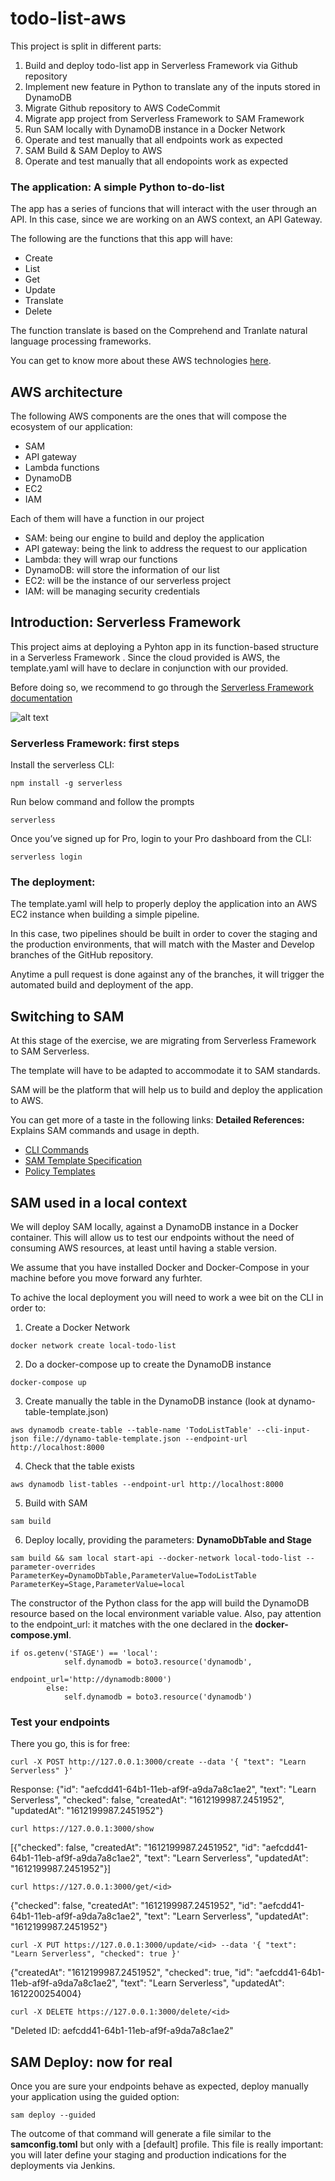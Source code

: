 # todo-list-aws

This project is split in different parts:
1. Build and deploy todo-list app in Serverless Framework via Github repository
2. Implement new feature in Python to translate any of the inputs stored in DynamoDB
3. Migrate Github repository to AWS CodeCommit
4. Migrate app project from Serverless Framework to SAM Framework 
5. Run SAM locally with DynamoDB instance in a Docker Network
6. Operate and test manually that all endpoints work as expected
7. SAM Build & SAM Deploy to AWS
8. Operate and test manually that all endopoints work as expected

### The application: A simple Python to-do-list

The app has a series of funcions that will interact with the user through an API. In this case, since we are working on an AWS context, an API Gateway.

The following are the functions that this app will have:
- Create
- List
- Get
- Update
- Translate 
- Delete

The function translate is based on the Comprehend and Tranlate natural language processing frameworks.

You can get to know more about these AWS technologies [here](https://docs.aws.amazon.com/translate/latest/dg/what-is.html).

## AWS architecture

The following AWS components are the ones that will compose the ecosystem of our application:
- SAM 
- API gateway
- Lambda functions
- DynamoDB
- EC2
- IAM 

Each of them will have a function in our project
* SAM: being our engine to build and deploy the application
* API gateway: being the link to address the request to our application
* Lambda: they will wrap our functions
* DynamoDB: will store the information of our list
* EC2: will be the instance of our serverless project
* IAM: will be managing security credentials


## Introduction: Serverless Framework

This project aims at deploying a Pyhton app in its function-based structure in a Serverless Framework . Since the cloud provided is AWS, the template.yaml will have to declare in conjunction with our provided.

Before doing so, we recommend to go through the [Serverless Framework documentation](https://www.serverless.com/framework/docs/providers/aws/)


![alt text](https://www.google.com/url?sa=i&url=https%3A%2F%2Fdev.to%2Fmquanit%2Fcreate-deploy-your-first-ever-aws-lambda-function-by-serverless-framework-2hga&psig=AOvVaw31GpyZ60Jr5knbri59Sfqq&ust=1613163442801000&source=images&cd=vfe&ved=0CAIQjRxqFwoTCKDxp6ve4u4CFQAAAAAdAAAAABAD)

### Serverless Framework: first steps

Install the serverless CLI:
```
npm install -g serverless
```

Run below command and follow the prompts
```
serverless
```

Once you’ve signed up for Pro, login to your Pro dashboard from the CLI:
```
serverless login
```

### The deployment:

The template.yaml will help to properly deploy the application into an AWS EC2 instance when building a simple pipeline.

In this case, two pipelines should be built in order to cover the staging and the production environments, that will match with the Master and Develop branches of the GitHub repository.

Anytime a pull request is done against any of the branches, it will trigger the automated build and deployment of the app.

## Switching to SAM

At this stage of the exercise, we are migrating from Serverless Framework to SAM Serverless.

The template will have to be adapted to accommodate it to SAM standards.

SAM will be the platform that will help us to build and deploy the application to AWS.

You can get more of a taste in the following links:
**Detailed References:** Explains SAM commands and usage in depth.
* [CLI Commands](https://docs.aws.amazon.com/serverless-application-model/latest/developerguide/serverless-sam-cli-command-reference.html)
* [SAM Template Specification](https://docs.aws.amazon.com/serverless-application-model/latest/developerguide/sam-specification.html)
* [Policy Templates](https://docs.aws.amazon.com/serverless-application-model/latest/developerguide/serverless-policy-templates.html)

## SAM used in a local context

We will deploy SAM locally, against a DynamoDB instance in a Docker container. This will allow us to test our endpoints without the need of consuming AWS resources, at least until having a stable version.

We assume that you have installed Docker and Docker-Compose in your machine before you move forward any furhter.

To achive the local deployment you will need to work a wee bit on the CLI in order to:
1. Create a Docker Network
```
docker network create local-todo-list
```
2. Do a docker-compose up to create the DynamoDB instance
```
docker-compose up
```
3. Create manually the table in the DynamoDB instance (look at dynamo-table-template.json)
```
aws dynamodb create-table --table-name 'TodoListTable' --cli-input-json file://dynamo-table-template.json --endpoint-url http://localhost:8000
```
4. Check that the table exists
```
aws dynamodb list-tables --endpoint-url http://localhost:8000
```
5. Build with SAM
```
sam build
```
6. Deploy locally, providing the parameters: **DynamoDbTable and Stage**
```
sam build && sam local start-api --docker-network local-todo-list --parameter-overrides ParameterKey=DynamoDbTable,ParameterValue=TodoListTable ParameterKey=Stage,ParameterValue=local
```

The constructor of the Python class for the app will build the DynamoDB resource based on the local environment variable value. Also, pay attention to the endpoint_url: it matches with the one declared in the **docker-compose.yml**.
```
if os.getenv('STAGE') == 'local':
            self.dynamodb = boto3.resource('dynamodb',
                                           endpoint_url='http://dynamodb:8000')
        else:
            self.dynamodb = boto3.resource('dynamodb')
```

### Test your endpoints

There you go, this is for free:
```
curl -X POST http://127.0.0.1:3000/create --data '{ "text": "Learn Serverless" }'
```
Response:
{"id": "aefcdd41-64b1-11eb-af9f-a9da7a8c1ae2", "text": "Learn Serverless", "checked": false, "createdAt": "1612199987.2451952", "updatedAt": "1612199987.2451952"}

```
curl https://127.0.0.1:3000/show 
```
[{"checked": false, "createdAt": "1612199987.2451952", "id": "aefcdd41-64b1-11eb-af9f-a9da7a8c1ae2", "text": "Learn Serverless", "updatedAt": "1612199987.2451952"}]

```
curl https://127.0.0.1:3000/get/<id>
```
{"checked": false, "createdAt": "1612199987.2451952", "id": "aefcdd41-64b1-11eb-af9f-a9da7a8c1ae2", "text": "Learn Serverless", "updatedAt": "1612199987.2451952"}
```
curl -X PUT https://127.0.0.1:3000/update/<id> --data '{ "text": "Learn Serverless", "checked": true }'
```
{"createdAt": "1612199987.2451952", "checked": true, "id": "aefcdd41-64b1-11eb-af9f-a9da7a8c1ae2", "text": "Learn Serverless", "updatedAt": 1612200254004}
```
curl -X DELETE https://127.0.0.1:3000/delete/<id>
```
"Deleted ID: aefcdd41-64b1-11eb-af9f-a9da7a8c1ae2"

## SAM Deploy: now for real

Once you are sure your endpoints behave as expected, deploy manually your application using the guided option:
```
sam deploy --guided
```

The outcome of that command will generate a file similar to the **samconfig.toml** but only with a [default] profile. This file is really important: you will later define your staging and production indications for the deployments via Jenkins.




